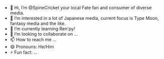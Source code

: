- 👋 Hi, I’m @SpineCricket your local Fate fan and consumer of diverse media.
- 👀 I’m interested in a lot of Japanese media, current focus is Type Moon, fantasy media and the like.
- 🌱 I’m currently learning Ren'py!
- 💞️ I’m looking to collaborate on ...
- 📫 How to reach me ...
- 😄 Pronouns: He/Him
- ⚡ Fun fact: ...

<!---
SpineCricket/SpineCricket is a ✨ special ✨ repository because its `README.md` (this file) appears on your GitHub profile.
You can click the Preview link to take a look at your changes.
--->
